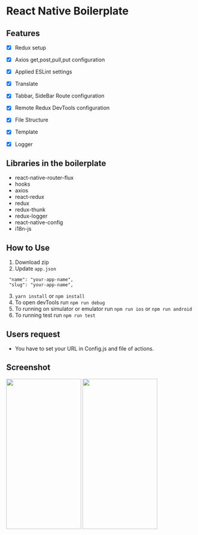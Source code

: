 # React Native Boilerplate
                                                                                                                                
## Features
- [x] Redux setup
- [x] Axios get,post,pull,put configuration
- [x] Applied ESLint settings
- [x] Translate
- [x] Tabbar, SideBar Route configuration
- [x] Remote Redux DevTools configuration
- [x] File Structure
- [x] Template
- [x] Logger


## Libraries in the boilerplate


- react-native-router-flux
- hooks
- axios
- react-redux
- redux
- redux-thunk
- redux-logger
- react-native-config
- i18n-js

## How to Use

1. Download zip
2. Update `app.json`
```
 "name": "your-app-name",
 "slug": "your-app-name",
```
3. `yarn install` or `npm install`
4. To open devTools run `npm run debug`
5. To running on simulator or emulator run `npm run ios` or `npm run android`
6. To running test run `npm run test`



## Users request

- You have to set your URL in Config.js and file of actions.

## Screenshot
<img src="https://user-images.githubusercontent.com/19932626/65471176-e5895280-de76-11e9-9989-bd01bb173c39.png" width="200" height="400">
<img src="https://user-images.githubusercontent.com/19932626/65471177-e621e900-de76-11e9-9029-a15b09951694.png"| width=200" width="100" height="400">
                                                                                                                                                    
                    
